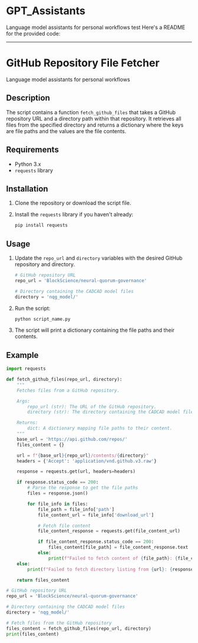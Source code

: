 # GPT_Assistants
Language model assistants for personal workflows
test
Here's a README for the provided code:

---

# GitHub Repository File Fetcher

Language model assistants for personal workflows

## Description

The script contains a function `fetch_github_files` that takes a GitHub repository URL and a directory path within that repository. It retrieves all files from the specified directory and returns a dictionary where the keys are file paths and the values are the file contents.

## Requirements

- Python 3.x
- `requests` library

## Installation

1. Clone the repository or download the script file.

2. Install the `requests` library if you haven't already:

    ```bash
    pip install requests
    ```

## Usage

1. Update the `repo_url` and `directory` variables with the desired GitHub repository and directory.

    ```python
    # GitHub repository URL
    repo_url = 'BlockScience/neural-quorum-governance'

    # Directory containing the CADCAD model files
    directory = 'nqg_model/'
    ```

2. Run the script:

    ```bash
    python script_name.py
    ```

3. The script will print a dictionary containing the file paths and their contents.

## Example

```python
import requests

def fetch_github_files(repo_url, directory):
    """
    Fetches files from a GitHub repository.

    Args:
        repo_url (str): The URL of the GitHub repository.
        directory (str): The directory containing the CADCAD model files.

    Returns:
        dict: A dictionary mapping file paths to their content.
    """
    base_url = 'https://api.github.com/repos/'
    files_content = {}

    url = f"{base_url}{repo_url}/contents/{directory}"
    headers = {'Accept': 'application/vnd.github.v3.raw'}

    response = requests.get(url, headers=headers)

    if response.status_code == 200:
        # Parse the response to get the file paths
        files = response.json()

        for file_info in files:
            file_path = file_info['path']
            file_content_url = file_info['download_url']

            # Fetch file content
            file_content_response = requests.get(file_content_url)

            if file_content_response.status_code == 200:
                files_content[file_path] = file_content_response.text
            else:
                print(f"Failed to fetch content of {file_path}: {file_content_response.status_code}")
    else:
        print(f"Failed to fetch directory listing from {url}: {response.status_code}")

    return files_content

# GitHub repository URL
repo_url = 'BlockScience/neural-quorum-governance'

# Directory containing the CADCAD model files
directory = 'nqg_model/'

# Fetch files from the GitHub repository
files_content = fetch_github_files(repo_url, directory)
print(files_content)
```

